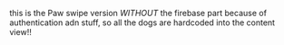 this is the Paw swipe version *WITHOUT* the firebase part because of authentication adn stuff, so all the dogs are hardcoded into the content view!!
